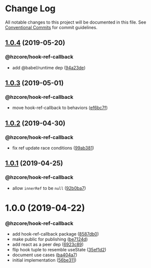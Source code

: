 # Change Log

All notable changes to this project will be documented in this file.
See [Conventional Commits](https://conventionalcommits.org) for commit guidelines.

## [1.0.4](https://github.com/hzdg/hz-core/compare/@hzcore/hook-ref-callback@1.0.3...@hzcore/hook-ref-callback@1.0.4) (2019-05-20)


### @hzcore/hook-ref-callback

* add @babel/runtime dep ([94a23de](https://github.com/hzdg/hz-core/commit/94a23de))


## [1.0.3](https://github.com/hzdg/hz-core/compare/@hzcore/hook-ref-callback@1.0.2...@hzcore/hook-ref-callback@1.0.3) (2019-05-01)


### @hzcore/hook-ref-callback

* move hook-ref-callback to behaviors ([ef6bc7f](https://github.com/hzdg/hz-core/commit/ef6bc7f))


## [1.0.2](https://github.com/hzdg/hz-core/compare/@hzcore/hook-ref-callback@1.0.1...@hzcore/hook-ref-callback@1.0.2) (2019-04-30)


### @hzcore/hook-ref-callback

* fix ref update race conditions ([99ab381](https://github.com/hzdg/hz-core/commit/99ab381))


## [1.0.1](https://github.com/hzdg/hz-core/compare/@hzcore/hook-ref-callback@1.0.0...@hzcore/hook-ref-callback@1.0.1) (2019-04-25)


### @hzcore/hook-ref-callback

* allow `innerRef` to be `null` ([92b0ba7](https://github.com/hzdg/hz-core/commit/92b0ba7))


# 1.0.0 (2019-04-22)


### @hzcore/hook-ref-callback

* add hook-ref-callback package ([8587db0](https://github.com/hzdg/hz-core/commit/8587db0))
* make public for publishing ([be7124d](https://github.com/hzdg/hz-core/commit/be7124d))
* add react as a peer dep ([6923c89](https://github.com/hzdg/hz-core/commit/6923c89))
* flip hook tuple to resemble useState ([35ef1d2](https://github.com/hzdg/hz-core/commit/35ef1d2))
* document use cases ([ba404a7](https://github.com/hzdg/hz-core/commit/ba404a7))
* initial implementation ([56be311](https://github.com/hzdg/hz-core/commit/56be311))
